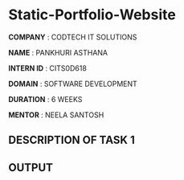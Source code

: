 # Static-Portfolio-Website

**COMPANY** : CODTECH IT SOLUTIONS

**NAME** : PANKHURI ASTHANA

**INTERN ID** : CITS0D618

**DOMAIN** : SOFTWARE DEVELOPMENT

**DURATION** : 6 WEEKS

**MENTOR** : NEELA SANTOSH

## DESCRIPTION OF TASK 1 

## OUTPUT



